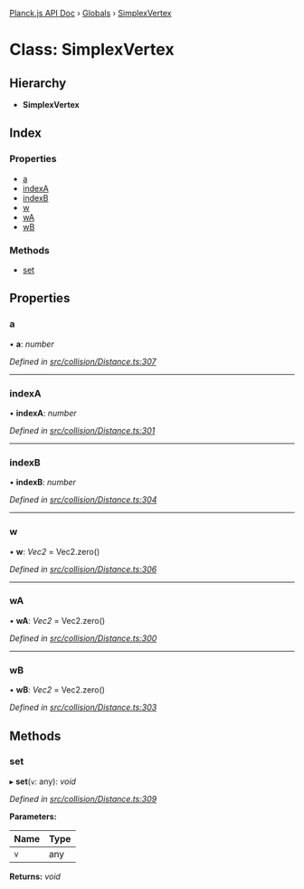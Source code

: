 [Planck.js API Doc](../README.md) › [Globals](../globals.md) › [SimplexVertex](simplexvertex.md)

# Class: SimplexVertex

## Hierarchy

* **SimplexVertex**

## Index

### Properties

* [a](simplexvertex.md#a)
* [indexA](simplexvertex.md#indexa)
* [indexB](simplexvertex.md#indexb)
* [w](simplexvertex.md#w)
* [wA](simplexvertex.md#wa)
* [wB](simplexvertex.md#wb)

### Methods

* [set](simplexvertex.md#set)

## Properties

###  a

• **a**: *number*

*Defined in [src/collision/Distance.ts:307](https://github.com/shakiba/planck.js/blob/3ede11b/src/collision/Distance.ts#L307)*

___

###  indexA

• **indexA**: *number*

*Defined in [src/collision/Distance.ts:301](https://github.com/shakiba/planck.js/blob/3ede11b/src/collision/Distance.ts#L301)*

___

###  indexB

• **indexB**: *number*

*Defined in [src/collision/Distance.ts:304](https://github.com/shakiba/planck.js/blob/3ede11b/src/collision/Distance.ts#L304)*

___

###  w

• **w**: *Vec2* = Vec2.zero()

*Defined in [src/collision/Distance.ts:306](https://github.com/shakiba/planck.js/blob/3ede11b/src/collision/Distance.ts#L306)*

___

###  wA

• **wA**: *Vec2* = Vec2.zero()

*Defined in [src/collision/Distance.ts:300](https://github.com/shakiba/planck.js/blob/3ede11b/src/collision/Distance.ts#L300)*

___

###  wB

• **wB**: *Vec2* = Vec2.zero()

*Defined in [src/collision/Distance.ts:303](https://github.com/shakiba/planck.js/blob/3ede11b/src/collision/Distance.ts#L303)*

## Methods

###  set

▸ **set**(`v`: any): *void*

*Defined in [src/collision/Distance.ts:309](https://github.com/shakiba/planck.js/blob/3ede11b/src/collision/Distance.ts#L309)*

**Parameters:**

Name | Type |
------ | ------ |
`v` | any |

**Returns:** *void*
